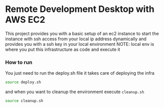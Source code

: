# Remote Development Desktop with AWS EC2

This project provides you with a basic setup of an ec2 instance to start the instance with ssh access from your local ip address dynamically and provides you with a ssh key in your local environment 
NOTE: local env is where you put this infrastructure as code and execute it

### How to run

You just need to run the deploy.sh file it takes care of deploying the infra

```bash
source deploy.sh
```

and when you want to cleanup the environment execute `cleanup.sh`

```bash
source cleanup.sh
```